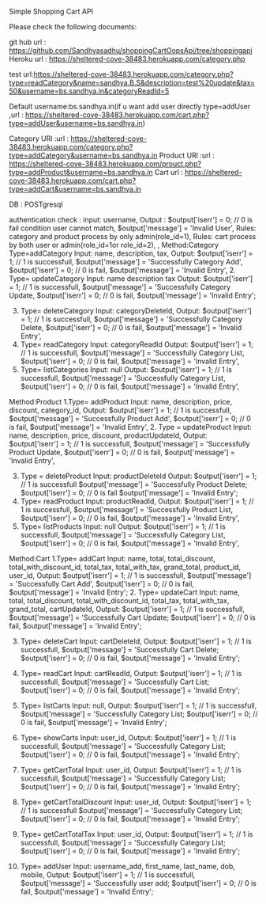 Simple Shopping Cart API

Please check the following documents:

git hub url : https://github.com/Sandhyasadhu/shoppingCartOopsApi/tree/shoppingapi 
Heroku url : https://sheltered-cove-38483.herokuapp.com/category.php

test url:https://sheltered-cove-38483.herokuapp.com/category.php?type=readCategory&name=sandhya.B.S&description=test%20update&tax=50&username=bs.sandhya.in&categoryReadId=5
 
 Default username:bs.sandhya.in(if u want add user directly type=addUser ,url : https://sheltered-cove-38483.herokuapp.com/cart.php?type=addUser&username=bs.sandhya.in)
 
 Category URl :url : https://sheltered-cove-38483.herokuapp.com/category.php?type=addCategory&username=bs.sandhya.in
 Product URl :url : https://sheltered-cove-38483.herokuapp.com/prouct.php?type=addProduct&username=bs.sandhya.in
 Cart url :  https://sheltered-cove-38483.herokuapp.com/cart.php?type=addCart&username=bs.sandhya.in
 
DB : POSTgresql

authentication check :
input: 
username,
Output :
	$output['iserr'] 			= 0; // 0 is fail condition user cannot match,
	$output['message'] 			= 'Invalid User',
Rules: category and product process by only admin(role_id=1),
Rules: cart process by both user or admin(role_id=1or role_id=2),
,
Method:Category
Type=addCategory
Input:
	name,
	description,
	tax,
Output:
	$output['iserr'] 			= 1; // 1 is successfull,
	$output['message'] 		= 'Successfully Category Add',
$output['iserr'] 			= 0; // 0 is fail,
	$output['message'] 		= 'Invalid Entry',
2. Type= updateCategory
Input:
	name
description
tax
Output:
	$output['iserr'] 			= 1; // 1 is successfull,
	$output['message'] 		= 'Successfully Category Update,
$output['iserr'] 			= 0; // 0 is fail,
	$output['message'] 		= 'Invalid Entry';

3. Type= deleteCategory
Input:
	categoryDeleteId,
Output:
	$output['iserr'] 			= 1; // 1 is successfull,
	$output['message'] 		= 'Successfully Category Delete,
$output['iserr'] 			= 0; // 0 is fail,
	$output['message'] 		= 'Invalid Entry',
4. Type= readCategory
Input:
	categoryReadId
Output:
	$output['iserr'] 			= 1; // 1 is successfull,
	$output['message'] 		= 'Successfully Category List,
$output['iserr'] 			= 0; // 0 is fail,
	$output['message'] 		= 'Invalid Entry',
5. Type= listCategories
Input:
	null
Output:
	$output['iserr'] 			= 1; // 1 is successfull,
	$output['message'] 		= 'Successfully Category List,
$output['iserr'] 			= 0; // 0 is fail,
	$output['message'] 		= 'Invalid Entry',


Method:Product
1.Type= addProduct
Input:
	name,
	description,
	price,
	discount,
	category_id,
Output:
	$output['iserr'] 			= 1; // 1 is successfull,
	$output['message'] 		= 'Successfully Product Add',
$output['iserr'] 			= 0; // 0 is fail,
	$output['message'] 		= 'Invalid Entry',
2. Type = updateProduct
Input:
	name,
	description,
	price,
	discount,
	productUpdateId,
Output:
	$output['iserr'] 		= 1; // 1 is successfull,
	$output['message'] 		= 'Successfully Product Update,
$output['iserr'] 			= 0; // 0 is fail,
	$output['message'] 		= 'Invalid Entry',

3. Type = deleteProduct
Input:
	productDeleteId
Output:
	$output['iserr'] 		= 1; // 1 is successfull
	$output['message'] 		= 'Successfully Product Delete;
$output['iserr'] 			= 0; // 0 is fail
	$output['message'] 		= 'Invalid Entry';
4. Type= readProduct
Input:
	productReadId,
Output:
	$output['iserr'] 		= 1; // 1 is successfull,
	$output['message'] 		= 'Successfully Product  List,
$output['iserr'] 			= 0; // 0 is fail,
	$output['message'] 		= 'Invalid Entry',
5. Type= listProducts
Input:
	null
Output:
	$output['iserr'] 		= 1; // 1 is successfull,
	$output['message'] 		= 'Successfully Category List,
$output['iserr'] 			= 0; // 0 is fail,
	$output['message'] 		= 'Invalid Entry',


Method:Cart
1.Type= addCart
Input:
	name,
	total,
	total_discount,
	total_with_discount_id,
	total_tax,
	total_with_tax,
	grand_total,
	product_id,
	user_id,
Output:
	$output['iserr'] 		= 1; // 1 is successfull,
	$output['message'] 		= 'Successfully Cart Add',
$output['iserr'] 			= 0; // 0 is fail,
	$output['message'] 		= 'Invalid Entry';
2. Type= updateCart
Input:
	name,
	total,
	total_discount,
	total_with_discount_id,
	total_tax,
	total_with_tax,
	grand_total,
	cartUpdateId,
Output:
	$output['iserr'] 		= 1; // 1 is successfull,
	$output['message'] 		= 'Successfully Cart Update;
$output['iserr'] 			= 0; // 0 is fail,
	$output['message'] 		= 'Invalid Entry';

3. Type= deleteCart
Input:
	cartDeleteId,
Output:
	$output['iserr'] 		= 1; // 1 is successfull,
	$output['message'] 		= 'Successfully Cart Delete;
$output['iserr'] 			= 0; // 0 is fail,
	$output['message'] 		= 'Invalid Entry';
4. Type= readCart
Input:
	cartReadId,
Output:
	$output['iserr'] 		= 1; // 1 is successfull,
	$output['message'] 		= 'Successfully Cart  List;
$output['iserr'] 			= 0; // 0 is fail,
	$output['message'] 		= 'Invalid Entry';
5. Type= listCarts
Input:
	null,
Output:
	$output['iserr'] 		= 1; // 1 is successfull,
	$output['message'] 		= 'Successfully Category List;
$output['iserr'] 			= 0; // 0 is fail,
	$output['message'] 		= 'Invalid Entry';

6. Type= showCarts
Input:
	user_id,
Output:
	$output['iserr'] 		= 1; // 1 is successfull,
	$output['message'] 		= 'Successfully Category List;
$output['iserr'] 			= 0; // 0 is fail,
	$output['message'] 		= 'Invalid Entry';

7. Type= getCartTotal
Input:
	user_id,
Output:
	$output['iserr'] 		= 1; // 1 is successfull,
	$output['message'] 		= 'Successfully Category List;
$output['iserr'] 			= 0; // 0 is fail,
	$output['message'] 		= 'Invalid Entry';
8. Type= getCartTotalDiscount
Input:
	user_id,
Output:
	$output['iserr'] 		= 1; // 1 is successfull
	$output['message'] 		= 'Successfully Category List;
$output['iserr'] 			= 0; // 0 is fail,
	$output['message'] 		= 'Invalid Entry';
9. Type= getCartTotalTax
Input:
	user_id,
Output:
	$output['iserr'] 		= 1; // 1 is successfull,
	$output['message'] 		= 'Successfully Category List;
$output['iserr'] 			= 0; // 0 is fail,
	$output['message'] 		= 'Invalid Entry';
10. Type= addUser
Input:
	username_add,
	first_name,
	last_name,
	dob,
	mobile,
Output:
	$output['iserr'] 		= 1; // 1 is successfull,
	$output['message'] 		= 'Successfully user  add;
$output['iserr'] 			= 0; // 0 is fail,
	$output['message'] 		= 'Invalid Entry';

